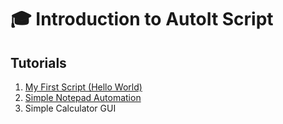 # :mortar_board: Introduction to AutoIt Script

## Tutorials

1. [My First Script (Hello World)](https://www.autoitscript.com/autoit3/docs/tutorials/helloworld/helloworld.htm)
2. [Simple Notepad Automation](https://www.autoitscript.com/autoit3/docs/tutorials/notepad/notepad.htm)
3. Simple Calculator GUI
